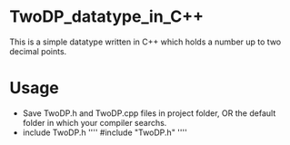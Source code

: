 # TwoDP_datatype_in_C++
This is a simple datatype written in C++ which holds a number up to two decimal points. 

# Usage
 - Save TwoDP.h and TwoDP.cpp files in project folder, OR the default folder in which your compiler searchs.
 - include TwoDP.h 
''''
 #include "TwoDP.h"
''''
